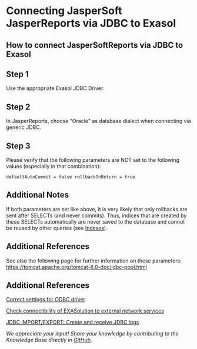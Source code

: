 # Connecting JasperSoft JasperReports via JDBC to Exasol
## How to connect JasperSoftReports via JDBC to Exasol

## Step 1

Use the appropriate Exasol JDBC Driver.

## Step 2

In JasperReports, choose "Oracle" as database dialect when connecting via generic JDBC.

## Step 3

Please verify that the following parameters are NOT set to the following values (especially in that combination):


```
defaultAutoCommit = false rollbackOnReturn = true 
```
## Additional Notes

If both parameters are set like above, it is very likely that only rollbacks are sent after SELECTs (and never commits). Thus, indices that are created by these SELECTs automatically are never saved to the database and cannot be reused by other queries (see [Indexes](https://exasol.my.site.com/s/article/Indexes)).

## Additional References

See also the following page for further information on these parameters:  
<https://tomcat.apache.org/tomcat-8.0-doc/jdbc-pool.html>

## Additional References

[Correct settings for ODBC driver](https://exasol.my.site.com/s/article/Correct-settings-for-ODBC-driver)

[Check connectibility of EXASolution to external network services](https://exasol.my.site.com/s/article/Check-connectibility-of-EXASolution-to-external-network-services)

[JDBC IMPORT/EXPORT: Create and receive JDBC logs](https://exasol.my.site.com/s/article/JDBC-IMPORT-EXPORT-Create-and-receive-JDBC-logs)

*We appreciate your input! Share your knowledge by contributing to the Knowledge Base directly in [GitHub](https://github.com/exasol/public-knowledgebase).* 